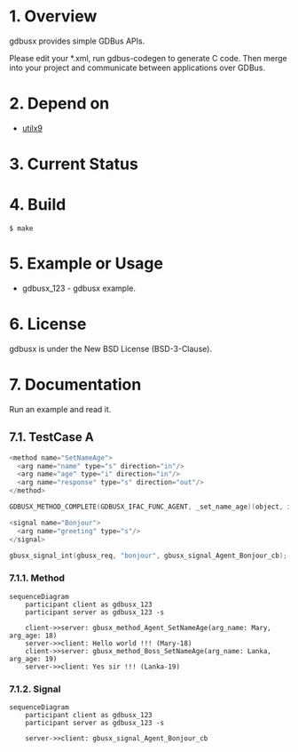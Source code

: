 # 1. Overview
gdbusx provides simple GDBus APIs.

Please edit your  *.xml, run gdbus-codegen to generate C code. Then merge into your project and communicate between applications over GDBus.

# 2. Depend on

- [utilx9](https://github.com/lankahsu520/utilx9)

# 3. Current Status



# 4. Build
   ```
$ make
   ```

# 5. Example or Usage
- gdbusx_123 - gdbusx example.


# 6. License
gdbusx is under the New BSD License (BSD-3-Clause).


# 7. Documentation
Run an example and read it.

## 7.1. TestCase A

```c
<method name="SetNameAge">
  <arg name="name" type="s" direction="in"/>
  <arg name="age" type="i" direction="in"/>
  <arg name="response" type="s" direction="out"/>
</method>

GDBUSX_METHOD_COMPLETE(GDBUSX_IFAC_FUNC_AGENT, _set_name_age)(object, invocation, retStr);

```

```c
<signal name="Bonjour">
  <arg name="greeting" type="s"/>
</signal>

gbusx_signal_int(gbusx_req, "bonjour", gbusx_signal_Agent_Bonjour_cb);
```

### 7.1.1. Method

```mermaid
sequenceDiagram
	participant client as gdbusx_123
	participant server as gdbusx_123 -s

	client->>server: gbusx_method_Agent_SetNameAge(arg_name: Mary, arg_age: 18)
	server->>client: Hello world !!! (Mary-18)
	client->>server: gbusx_method_Boss_SetNameAge(arg_name: Lanka, arg_age: 19)
	server->>client: Yes sir !!! (Lanka-19)

```
### 7.1.2. Signal

```mermaid
sequenceDiagram
	participant client as gdbusx_123
	participant server as gdbusx_123 -s

	server->>client: gbusx_signal_Agent_Bonjour_cb

```